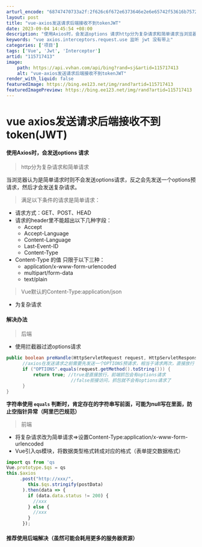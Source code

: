 ```yaml
---
arturl_encode: "68747470733a2f:2f626c6f672e6373646e2e6e65742f53616b7572613046462f:61727469636c652f64657461696c732f313135373137343133"
layout: post
title: "vue-axios发送请求后端接收不到tokenJWT"
date: 2023-09-04 14:45:54 +08:00
description: "使用Axios时，会发送options 请求http分为复杂请求和简单请求当浏览器认为是简单请求时则"
keywords: "vue axios.interceptors.request.use 监听 jwt 没有带上"
categories: ['项目']
tags: ['Vue', 'Jwt', 'Interceptor']
artid: "115717413"
image:
    path: https://api.vvhan.com/api/bing?rand=sj&artid=115717413
    alt: "vue-axios发送请求后端接收不到tokenJWT"
render_with_liquid: false
featuredImage: https://bing.ee123.net/img/rand?artid=115717413
featuredImagePreview: https://bing.ee123.net/img/rand?artid=115717413
---
```


# vue axios发送请求后端接收不到token(JWT)

#### 使用Axios时，会发送options 请求

> http分为复杂请求和简单请求

当浏览器认为是简单请求时则不会发送options请求，反之会先发送一个options预请求，然后才会发送复杂请求。

> 满足以下条件的请求是简单请求：

* 请求方式：GET、POST、HEAD
* 请求的header里不能超出以下几种字段：
  + Accept
  + Accept-Language
  + Content-Language
  + Last-Event-ID
  + Content-Type
* Content-Type 的值 只限于以下三种：
  + application/x-www-form-urlencoded
  + multipart/form-data
  + text/plain

> Vue默认的Content-Type:application/json

* 为复杂请求

#### 解决办法

> 后端

* 使用拦截器过滤options请求

```java
public boolean preHandle(HttpServletRequest request, HttpServletResponse response, Object handler) throws Exception {
      //axios在发送请求之前需要先发送一个OPTIONS预请求，相当于请求两次，直接放行
      if ("OPTIONS".equals(request.getMethod().toString())) {
          return true; //true是直接放行，前端抓包会有options请求
          				//false拒接访问，抓包就不会有options请求了
      }
}

```

**字符串使用
`equals`
判断时，肯定存在的字符串写前面，可能为null写在里面，防止空指针异常（阿里巴巴规范）**

> 前端

* 将复杂请求改为简单请求=>设置Content-Type:application/x-www-form-urlencoded
* Vue引入qs模块，将数据类型格式转成对应的格式（表单提交数据格式）

```js
import qs from 'qs
Vue.prototype.$qs = qs
this.$axios
     .post("http://xxx/", 
        this.$qs.stringify(postData)
      ).then(data => {
        if (data.data.status != 200) {
          //xxx
        } else {
          //xxx
        }
      });

```

#### 推荐使用后端解决（虽然可能会耗用更多的服务器资源）